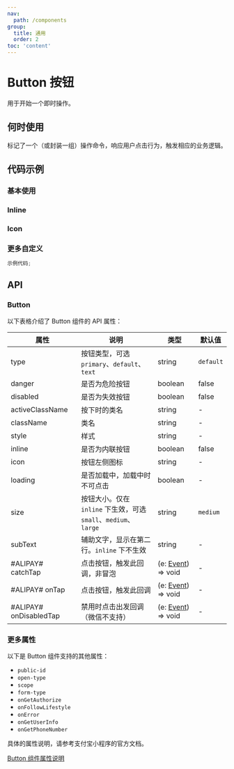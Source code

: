 ```yaml
---
nav:
  path: /components
group:
  title: 通用
  order: 2
toc: 'content'
---
```


# Button 按钮

<!-- <code src="../../docs/components/compatibility.tsx" inline="true"></code> -->

用于开始一个即时操作。

## 何时使用

标记了一个（或封装一组）操作命令，响应用户点击行为，触发相应的业务逻辑。

## 代码示例

### 基本使用

<code src='../../demo/pages/Button/index'></code>

### Inline

<!-- <code src='pages/ButtonInline/index'></code> -->

### Icon

<!-- <code src='pages/ButtonIcon/index'></code> -->

### 更多自定义

<!-- <code src='pages/ButtonCustom/index'></code> -->

```js
示例代码;
```

## API

### Button

以下表格介绍了 Button 组件的 API 属性：

| 属性                   | 说明                                                            | 类型                                                                          | 默认值    |
| ---------------------- | --------------------------------------------------------------- | ----------------------------------------------------------------------------- | --------- |
| type                   | 按钮类型，可选 `primary`、`default`、`text`                     | string                                                                        | `default` |
| danger                 | 是否为危险按钮                                                  | boolean                                                                       | false     |
| disabled               | 是否为失效按钮                                                  | boolean                                                                       | false     |
| activeClassName        | 按下时的类名                                                    | string                                                                        | -         |
| className              | 类名                                                            | string                                                                        | -         |
| style                  | 样式                                                            | string                                                                        | -         |
| inline                 | 是否为内联按钮                                                  | boolean                                                                       | false     |
| icon                   | 按钮左侧图标                                                    | string                                                                        | -         |
| loading                | 是否加载中，加载中时不可点击                                    | boolean                                                                       | -         |
| size                   | 按钮大小。仅在 `inline` 下生效，可选 `small`、`medium`、`large` | string                                                                        | `medium`  |
| subText                | 辅助文字，显示在第二行。`inline` 下不生效                       | string                                                                        | -         |
| #ALIPAY# catchTap      | 点击按钮，触发此回调，非冒泡                                    | (e: [Event](https://opendocs.alipay.com/mini/framework/event-object)) => void | -         |
| #ALIPAY# onTap         | 点击按钮，触发此回调                                            | (e: [Event](https://opendocs.alipay.com/mini/framework/event-object)) => void | -         |
| #ALIPAY# onDisabledTap | 禁用时点击出发回调（微信不支持）                                | (e: [Event](https://opendocs.alipay.com/mini/framework/event-object)) => void | -         |

### 更多属性

以下是 Button 组件支持的其他属性：

- `public-id`
- `open-type`
- `scope`
- `form-type`
- `onGetAuthorize`
- `onFollowLifestyle`
- `onError`
- `onGetUserInfo`
- `onGetPhoneNumber`

具体的属性说明，请参考支付宝小程序的官方文档。

[Button 组件属性说明](https://opendocs.alipay.com/mini/component/button#%E5%B1%9E%E6%80%A7%E8%AF%B4%E6%98%8E)
